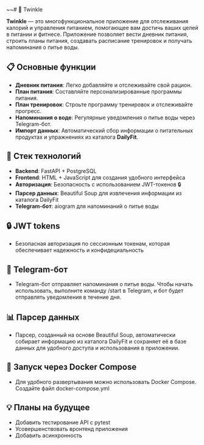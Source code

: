 ~~# 🌟 Twinkle

**Twinkle** — это многофункциональное приложение для отслеживания калорий и управления питанием, помогающее вам достичь ваших целей в питании и фитнесе. Приложение позволяет вести дневник питания, строить планы питания, создавать расписание тренировок и получать напоминания о питье воды.

## 📋 Основные функции

- **Дневник питания**: Легко добавляйте и отслеживайте свой рацион.
- **План питания**: Составляйте персонализированные программы питания.
- **План тренировок**: Строьте программу тренировок и отслеживайте прогресс.
- **Напоминания о воде**: Регулярные уведомления о питье воды через Telegram-бот.
- **Импорт данных**: Автоматический сбор информации о питательных продуктах и упражнениях из каталога **DailyFit**.

## 🚀  Стек технологий

- **Backend**: FastAPI + PostgreSQL
- **Frontend**: HTML + JavaScript для создания удобного интерфейса
- **Авторизация**: Безопасность с использованием JWT-токенов 🔒
- **Парсер данных**: Beautiful Soup для извлечения информации из каталога DailyFit 
- **Telegram-бот**: aiogram для напоминаний о питье воды 

## 🔒 JWT tokens
- Безопасная авторизация по сессионным токенам, которая обеспечивает надежность и конфидециальность

## 🤖 Telegram-бот
- Telegram-бот отправляет напоминания о питье воды. Чтобы начать использовать, выполните команду /start в Telegram, и бот будет отправлять уведомления в течение дня.

## 📊 Парсер данных
- Парсер, созданный на основе Beautiful Soup, автоматически собирает информацию из каталога DailyFit и сохраняет её в базе данных для удобного доступа и использования в приложении.

## 🐋 Запуск через Docker Compose
- Для удобного развертывания можно использовать Docker Compose. Создайте файл docker-compose.yml

## 💡 Планы на будущее
- Добавить тестирование API с pytest
- Усовершенствовать вронтенд приложения
- Добавить асинхронность
